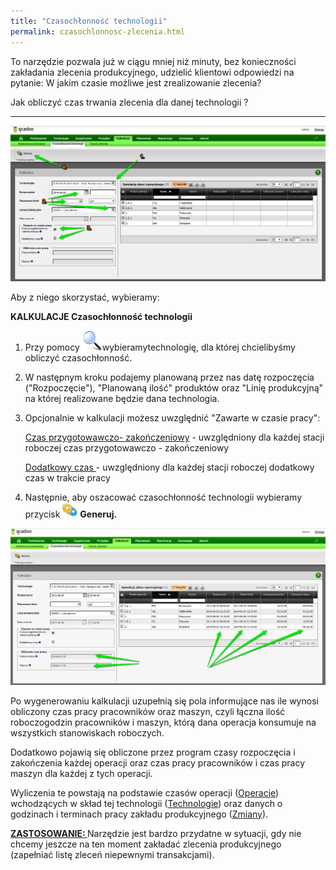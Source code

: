 ```yaml
---
title: "Czasochłonność technologii"
permalink: czasochlonnosc-zlecenia.html
---
```

 To narzędzie pozwala już w ciągu mniej niż minuty, bez konieczności zakładania zlecenia produkcyjnego, udzielić klientowi odpowiedzi na pytanie: W jakim czasie możliwe jest zrealizowanie zlecenia? 

Jak obliczyć czas trwania zlecenia dla danej technologii ?

* * *

[![](/images/Kalkulacje-%20czasoch%C5%82onno%C5%9B%C4%87%20technologii%20+%20strza%C5%82ki.png)](/images/Kalkulacje-%20czasoch%C5%82onno%C5%9B%C4%87%20technologii%20+%20strza%C5%82ki.png)

Aby z niego skorzystać, wybieramy:

**KALKULACJE  Czasochłonność technologii**



1. Przy pomocy ![](/images/lupka.png)wybieramytechnologię, dla której chcielibyśmy obliczyć czasochłonność.  
  

2. W następnym kroku podajemy planowaną przez nas datę rozpoczęcia ("Rozpoczęcie"), "Planowaną ilość" produktów oraz "Linię produkcyjną" na której realizowane będzie dana technologia.  
  
3. Opcjonalnie w kalkulacji możesz uwzględnić "Zawarte w czasie pracy":  
  
    <u>Czas przygotowawczo- zakończeniowy</u> - uwzględniony dla każdej stacji roboczej czas przygotowawczo - zakończeniowy  
  
    <u>Dodatkowy czas </u>- uwzględniony dla każdej stacji roboczej dodatkowy czas w trakcie pracy
  
4. Następnie, aby oszacować czasochłonność technologii wybieramy przycisk ![](/images/generateIcon24.png) **Generuj.**  
  
 ![](/images/Kalkulacje-%20czasoch%C5%82onno%C5%9B%C4%87%20technologii-%20generuj%20+%20strza%C5%82kii.png)
 
 Po wygenerowaniu kalkulacji uzupełnią się pola informujące nas ile wynosi obliczony czas pracy pracowników oraz maszyn, czyli łączna ilość roboczogodzin pracowników i maszyn, którą dana operacja konsumuje na wszystkich stanowiskach roboczych.  
  
 Dodatkowo pojawią się obliczone przez program czasy rozpoczęcia i zakończenia każdej operacji oraz czas pracy pracowników i czas pracy maszyn dla każdej z tych operacji.  
  
Wyliczenia te powstają na podstawie czasów operacji ([Operacje](/operacje)) wchodzących w skład tej technologii ([Technologie](/technologie-szczegoly)) oraz danych o godzinach i terminach pracy zakładu produkcyjnego ([Zmiany](/zmiany)).

  

<u>
                        <b>
                            ZASTOSOWANIE: </b></u>Narzędzie jest bardzo przydatne w sytuacji, gdy nie chcemy jeszcze na ten moment zakładać zlecenia produkcyjnego (zapełniać listę zleceń niepewnymi transakcjami). 


